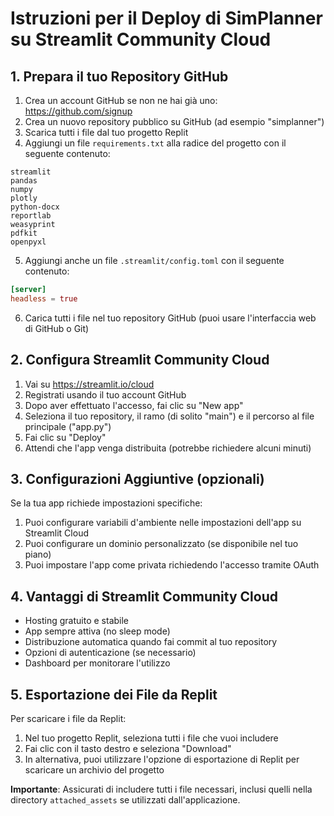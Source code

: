 # Istruzioni per il Deploy di SimPlanner su Streamlit Community Cloud

## 1. Prepara il tuo Repository GitHub

1. Crea un account GitHub se non ne hai già uno: https://github.com/signup
2. Crea un nuovo repository pubblico su GitHub (ad esempio "simplanner")
3. Scarica tutti i file dal tuo progetto Replit
4. Aggiungi un file `requirements.txt` alla radice del progetto con il seguente contenuto:

```
streamlit
pandas
numpy
plotly
python-docx
reportlab
weasyprint
pdfkit
openpyxl
```

5. Aggiungi anche un file `.streamlit/config.toml` con il seguente contenuto:

```toml
[server]
headless = true
```

6. Carica tutti i file nel tuo repository GitHub (puoi usare l'interfaccia web di GitHub o Git)

## 2. Configura Streamlit Community Cloud

1. Vai su https://streamlit.io/cloud
2. Registrati usando il tuo account GitHub
3. Dopo aver effettuato l'accesso, fai clic su "New app"
4. Seleziona il tuo repository, il ramo (di solito "main") e il percorso al file principale ("app.py")
5. Fai clic su "Deploy"
6. Attendi che l'app venga distribuita (potrebbe richiedere alcuni minuti)

## 3. Configurazioni Aggiuntive (opzionali)

Se la tua app richiede impostazioni specifiche:

1. Puoi configurare variabili d'ambiente nelle impostazioni dell'app su Streamlit Cloud
2. Puoi configurare un dominio personalizzato (se disponibile nel tuo piano)
3. Puoi impostare l'app come privata richiedendo l'accesso tramite OAuth

## 4. Vantaggi di Streamlit Community Cloud

- Hosting gratuito e stabile
- App sempre attiva (no sleep mode)
- Distribuzione automatica quando fai commit al tuo repository
- Opzioni di autenticazione (se necessario)
- Dashboard per monitorare l'utilizzo

## 5. Esportazione dei File da Replit

Per scaricare i file da Replit:

1. Nel tuo progetto Replit, seleziona tutti i file che vuoi includere
2. Fai clic con il tasto destro e seleziona "Download"
3. In alternativa, puoi utilizzare l'opzione di esportazione di Replit per scaricare un archivio del progetto

**Importante**: Assicurati di includere tutti i file necessari, inclusi quelli nella directory `attached_assets` se utilizzati dall'applicazione.